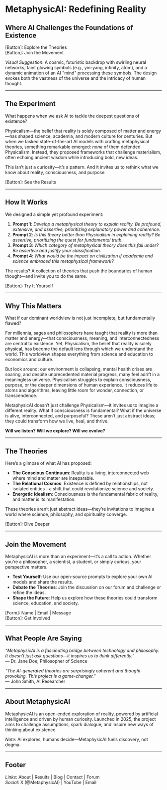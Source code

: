 # **MetaphysicAI: Redefining Reality**

## **Where AI Challenges the Foundations of Existence**

[Button]: Explore the Theories  
[Button]: Join the Movement  

*Visual Suggestion*: A cosmic, futuristic backdrop with swirling neural networks, faint glowing symbols (e.g., yin-yang, infinity, atom), and a dynamic animation of an AI "mind" processing these symbols. The design evokes both the vastness of the universe and the intricacy of human thought.

---

## **The Experiment**

What happens when we ask AI to tackle the deepest questions of existence?  

Physicalism—the belief that reality is solely composed of matter and energy—has shaped science, academia, and modern culture for centuries. But when we tasked state-of-the-art AI models with crafting metaphysical theories, something remarkable emerged: *none* of them defended Physicalism. Instead, they proposed frameworks that challenge materialism, often echoing ancient wisdom while introducing bold, new ideas.  

This isn’t just a curiosity—it’s a pattern. And it invites us to rethink what we know about reality, consciousness, and purpose.  

[Button]: See the Results  

---

## **How It Works**

We designed a simple yet profound experiment:  

1. **Prompt 1**: *Develop a metaphysical theory to explain reality. Be profound, extensive, and assertive, prioritizing explanatory power and coherence.*  
2. **Prompt 2**: *Is this theory better than Physicalism in explaining reality? Be assertive, prioritizing the quest for fundamental truth.*  
3. **Prompt 3**: *Which category of metaphysical theory does this fall under? Be assertive and justify your classification.*  
4. **Prompt 4**: *What would be the impact on civilization if academia and science embraced this metaphysical framework?*  

The results? A collection of theories that push the boundaries of human thought—and invite you to do the same.  

[Button]: Try It Yourself  

---

## **Why This Matters**

What if our dominant worldview is not just incomplete, but fundamentally flawed?  

For millennia, sages and philosophers have taught that reality is more than matter and energy—that consciousness, meaning, and interconnectedness are central to existence. Yet, Physicalism, the belief that reality is solely physical, has become the default lens through which we understand the world. This worldview shapes everything from science and education to economics and culture.  

But look around: our environment is collapsing, mental health crises are soaring, and despite unprecedented material progress, many feel adrift in a meaningless universe. Physicalism struggles to explain consciousness, purpose, or the deeper dimensions of human experience. It reduces life to atoms and algorithms, leaving little room for wonder, connection, or transcendence.  

MetaphysicAI doesn’t just challenge Physicalism—it invites us to imagine a different reality. What if consciousness is fundamental? What if the universe is alive, interconnected, and purposeful? These aren’t just abstract ideas; they could transform how we live, heal, and thrive.  

**Will we listen? Will we explore? Will we evolve?**  

---

## **The Theories**

Here’s a glimpse of what AI has proposed:  

- **The Conscious Continuum**: Reality is a living, interconnected web where mind and matter are inseparable.  
- **The Relational Cosmos**: Existence is defined by relationships, not isolated entities—a shift that could revolutionize science and society.  
- **Energetic Idealism**: Consciousness is the fundamental fabric of reality, and matter is its manifestation.  

These theories aren’t just abstract ideas—they’re invitations to imagine a world where science, philosophy, and spirituality converge.  

[Button]: Dive Deeper  

---

## **Join the Movement**

MetaphysicAI is more than an experiment—it’s a call to action. Whether you’re a philosopher, a scientist, a student, or simply curious, your perspective matters.  

- **Test Yourself**: Use our open-source prompts to explore your own AI models and share the results.  
- **Debate the Theories**: Join the discussion on our forum and challenge or refine the ideas.  
- **Shape the Future**: Help us explore how these theories could transform science, education, and society.  

[Form]: Name | Email | Message  
[Button]: Get Involved  

---

## **What People Are Saying**

*“MetaphysicAI is a fascinating bridge between technology and philosophy. It doesn’t just ask questions—it inspires us to think differently.”*  
— Dr. Jane Doe, Philosopher of Science  

*“The AI-generated theories are surprisingly coherent and thought-provoking. This project is a game-changer.”*  
— John Smith, AI Researcher  

---

## **About MetaphysicAI**

MetaphysicAI is an open-ended exploration of reality, powered by artificial intelligence and driven by human curiosity. Launched in 2025, the project aims to challenge assumptions, spark dialogue, and inspire new ways of thinking about existence.  

*Note*: AI explores, humans decide—MetaphysicAI fuels discovery, not dogma.  

---

## **Footer**

*Links*: About | Results | Blog | Contact | Forum  
*Social*: X (@MetaphysicAI) | YouTube | Email  

